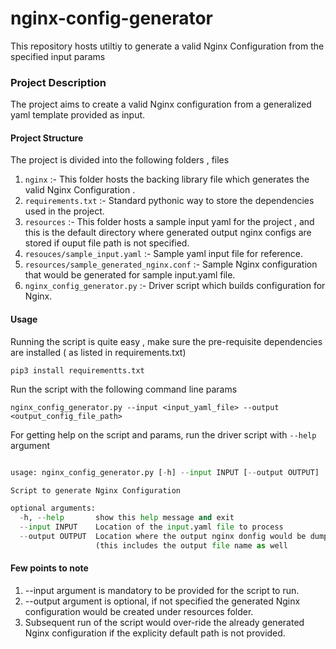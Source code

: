 # nginx-config-generator

This repository hosts utiltiy to generate a valid Nginx Configuration from the specified input params

### Project Description
The project aims to create a valid Nginx configuration from a generalized yaml template provided as input.

#### Project Structure
The project is divided into the following folders , files 

1. `nginx` :- This folder hosts the backing library file which generates the valid Nginx Configuration .
2. `requirements.txt` :- Standard pythonic way to store the dependencies used in the project.
3. `resources` :- This folder hosts a sample input yaml for the project , and this is the default directory where generated output nginx configs are stored if ouput file path is not specified.
4. `resouces/sample_input.yaml` :-  Sample yaml input file for reference.
5. `resources/sample_generated_nginx.conf` :- Sample Nginx configuration that would be generated for sample input.yaml file. 
6. `nginx_config_generator.py` :- Driver script which builds configuration for Nginx.   

#### Usage

Running the script is quite easy , make sure the pre-requisite dependencies are installed ( as listed in requirements.txt)

`pip3 install requirementts.txt`


Run the script with the following command line params

`nginx_config_generator.py --input <input_yaml_file> --output <output_config_file_path>`


For getting help on the script and params, run the driver script with `--help` argument

```nginx_config_generator.py --help

usage: nginx_config_generator.py [-h] --input INPUT [--output OUTPUT]

Script to generate Nginx Configuration

optional arguments:
  -h, --help       show this help message and exit
  --input INPUT    Location of the input.yaml file to process
  --output OUTPUT  Location where the output nginx donfig would be dumped
                   (this includes the output file name as well
```

#### Few points to note 
1. --input argument is mandatory to be provided for the script to run.
2. --output argument is optional, if not specified the generated Nginx configuration would be created under resources folder.
3. Subsequent run of the script would over-ride the already generated Nginx configuration if the explicity default path is not provided.
